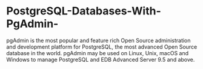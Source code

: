 # PostgreSQL-Databases-With-PgAdmin-
pgAdmin is the most popular and feature rich Open Source administration and development platform for PostgreSQL, the most advanced Open Source database in the world. pgAdmin may be used on Linux, Unix, macOS and Windows to manage PostgreSQL and EDB Advanced Server 9.5 and above.
